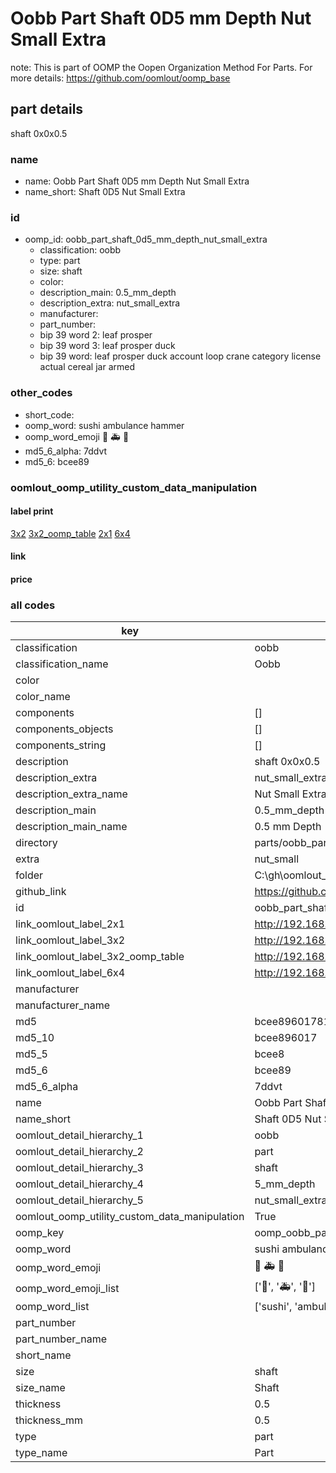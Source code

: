 # Oobb Part Shaft 0D5 mm Depth Nut Small Extra  

note: This is part of OOMP the Oopen Organization Method For Parts. For more details: https://github.com/oomlout/oomp_base

##  part details
  



shaft 0x0x0.5



### name
* name: Oobb Part Shaft 0D5 mm Depth Nut Small Extra
* name_short: Shaft 0D5 Nut Small Extra
### id
* oomp_id: oobb_part_shaft_0d5_mm_depth_nut_small_extra
  * classification: oobb
  * type: part
  * size: shaft
  * color: 
  * description_main: 0.5_mm_depth
  * description_extra: nut_small_extra
  * manufacturer: 
  * part_number: 
  * bip 39 word 2: leaf prosper
  * bip 39 word 3: leaf prosper duck
  * bip 39 word: leaf prosper duck account loop crane category license actual cereal jar armed

### other_codes
* short_code: 
* oomp_word: sushi ambulance hammer
* oomp_word_emoji :sushi: :ambulance: :hammer:
* md5_6_alpha: 7ddvt
* md5_6: bcee89






### oomlout_oomp_utility_custom_data_manipulation
#### label print
[3x2](http://192.168.1.245:1112/?label=oomp%207ddvt)
[3x2_oomp_table](http://192.168.1.108:1112/?label=oomp%207ddvt)
[2x1](http://192.168.1.242:1112/?label=oomp%207ddvt)
[6x4](http://192.168.1.55:1112/?label=oomp%207ddvt)    

#### link

                              

#### price







### all codes 
| key | value |  
| --- | --- |  
| classification | oobb |  
| classification_name | Oobb |  
| color |  |  
| color_name |  |  
| components | [] |  
| components_objects | [] |  
| components_string | [] |  
| description | shaft 0x0x0.5 |  
| description_extra | nut_small_extra |  
| description_extra_name | Nut Small Extra |  
| description_main | 0.5_mm_depth |  
| description_main_name | 0.5 mm Depth |  
| directory | parts/oobb_part_shaft_0d5_mm_depth_nut_small_extra |  
| extra | nut_small |  
| folder | C:\gh\oomlout_oobb_version_4_generated_parts\things\oobb_part_shaft_0d5_mm_depth_nut_small_extra |  
| github_link | https://github.com/oomlout/oomlout_oomp_part_src/tree/main/parts/oobb_part_shaft_0d5_mm_depth_nut_small_extra |  
| id | oobb_part_shaft_0d5_mm_depth_nut_small_extra |  
| link_oomlout_label_2x1 | http://192.168.1.242:1112/?label=oomp%207ddvt |  
| link_oomlout_label_3x2 | http://192.168.1.245:1112/?label=oomp%207ddvt |  
| link_oomlout_label_3x2_oomp_table | http://192.168.1.108:1112/?label=oomp%207ddvt |  
| link_oomlout_label_6x4 | http://192.168.1.55:1112/?label=oomp%207ddvt |  
| manufacturer |  |  
| manufacturer_name |  |  
| md5 | bcee896017812484c941f01887ab23f5 |  
| md5_10 | bcee896017 |  
| md5_5 | bcee8 |  
| md5_6 | bcee89 |  
| md5_6_alpha | 7ddvt |  
| name | Oobb Part Shaft 0D5 mm Depth Nut Small Extra |  
| name_short | Shaft 0D5 Nut Small Extra |  
| oomlout_detail_hierarchy_1 | oobb |  
| oomlout_detail_hierarchy_2 | part |  
| oomlout_detail_hierarchy_3 | shaft |  
| oomlout_detail_hierarchy_4 | 5_mm_depth |  
| oomlout_detail_hierarchy_5 | nut_small_extra |  
| oomlout_oomp_utility_custom_data_manipulation | True |  
| oomp_key | oomp_oobb_part_shaft_0d5_mm_depth_nut_small_extra |  
| oomp_word | sushi ambulance hammer |  
| oomp_word_emoji | :sushi: :ambulance: :hammer: |  
| oomp_word_emoji_list | [':sushi:', ':ambulance:', ':hammer:'] |  
| oomp_word_list | ['sushi', 'ambulance', 'hammer'] |  
| part_number |  |  
| part_number_name |  |  
| short_name |  |  
| size | shaft |  
| size_name | Shaft |  
| thickness | 0.5 |  
| thickness_mm | 0.5 |  
| type | part |  
| type_name | Part |  
